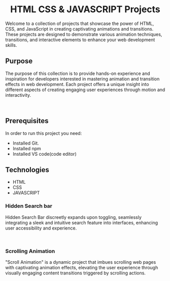 <div>
<h1 align="center">HTML CSS & JAVASCRIPT Projects</h1> 
<p>Welcome to a collection of   projects that showcase the power of HTML, CSS, and JavaScript in creating captivating animations and transitions. These projects are designed to demonstrate various animation techniques, transitions, and interactive elements to enhance your web development skills.</p>
</div>

## Purpose

<p>The purpose of this collection is to provide hands-on experience and inspiration for developers interested in mastering animation and transition effects in web development. Each project offers a unique insight into different aspects of creating engaging user experiences through motion and interactivity.</p>

<br>

## Prerequisites

In order to run this project you need:

- Installed Git.
- Installed npm
- Installed VS code(code editor)

## Technologies

  <ul>
    <li>HTML</li>
    <li>CSS</li>
    <li>JAVASCRIPT</li>
  </ul>
  
<h3>Hidden Search bar</h3>
<p>Hidden Search Bar discreetly expands upon toggling, seamlessly integrating a sleek and intuitive search feature into interfaces, enhancing user accessibility and experience.</p><br>
<h3>Scrolling Animation</h3>
<p>"Scroll Animation" is a dynamic project that imbues scrolling web pages with captivating animation effects, elevating the user experience through visually engaging content transitions triggered by scrolling actions.</p>
